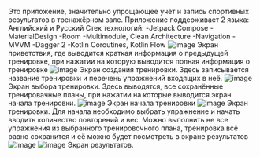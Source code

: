 Это приложение, значительно упрощающее учёт и запись спортивных результатов в тренажёрном зале. 
Приложение поддерживает 2 языка: Английский и Русский
Стек технологий:
-Jetpack Compose
-MaterialDesign
-Room
-Multimodule, Clean Architecture
-Navigation
-MVVM
-Dagger 2
-Kotlin Coroutines, Kotlin Flow
![image](https://github.com/user-attachments/assets/25cc1759-ed96-426f-ae65-65c68fd3242b)
Экран приветствия, где выводится краткая информация о предыдущей тренировке, при нажатии на которую выводится полная информация о тренировке
![image](https://github.com/user-attachments/assets/e4057b80-4aac-474d-aef5-612315572cbd)
Экран создания тренировки. Здесь записывается название тренировки и перечень упражнений входящих в неё.
![image](https://github.com/user-attachments/assets/e54000f3-210d-4481-a5df-836a2c883c26)
Экран выбора тренировки. Здесь выводятся, все сохранённые тренировачные планы, при нажатии на которые выводится экран начала тренировки.
![image](https://github.com/user-attachments/assets/3dda16a4-dfa2-49ee-97ad-1c0040885d77)
Экран начала тренировки
![image](https://github.com/user-attachments/assets/f1a3d96a-72a0-43bf-92cb-c31fec9c9e6d)
Экран тренировки. Для начала необходимо выбрать упражнение и начать вводить количество повторений и вес. Можно выполнить не все упражнения из выбранного тренировочного плана, тренировка всё равно сохранится и её можно будет посмотреть в экране результатов
![image](https://github.com/user-attachments/assets/90ea3e7d-daa9-472c-aa96-28f4ab060585)
![image](https://github.com/user-attachments/assets/3be766b1-e7cb-4cfa-b6fb-f28155dd8a32)
Экран результатов.


